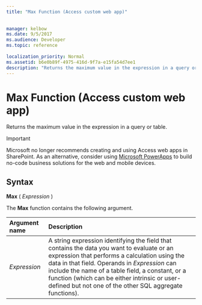 ```yaml
---
title: "Max Function (Access custom web app)"
 
 
manager: kelbow
ms.date: 9/5/2017
ms.audience: Developer
ms.topic: reference
  
localization_priority: Normal
ms.assetid: b6e0b89f-4975-416d-9f7a-e15fa54d7ee1
description: "Returns the maximum value in the expression in a query or table."
---
```


# Max Function (Access custom web app)

Returns the maximum value in the expression in a query or table.
  
> [!IMPORTANT]
> Microsoft no longer recommends creating and using Access web apps in SharePoint. As an alternative, consider using [Microsoft PowerApps](https://powerapps.microsoft.com/en-us/) to build no-code business solutions for the web and mobile devices. 
  
## Syntax

 **Max** (  *Expression*  ) 
  
The **Max** function contains the following argument. 
  
|**Argument name**|**Description**|
|:-----|:-----|
| *Expression*  <br/> |A string expression identifying the field that contains the data you want to evaluate or an expression that performs a calculation using the data in that field. Operands in  *Expression*  can include the name of a table field, a constant, or a function (which can be either intrinsic or user-defined but not one of the other SQL aggregate functions).  <br/> |
   


